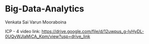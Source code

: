# Big-Data-Analytics
Venkata Sai Varun Mooraboina

ICP - 4 video link: https://drive.google.com/file/d/12uwpus_g-lyHyDL-0UQyWJIaMiCA_Kpm/view?usp=drive_link
